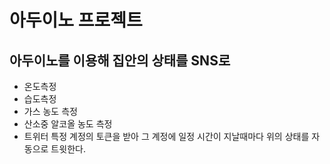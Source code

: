 아두이노 프로젝트
==============

아두이노를 이용해 집안의 상태를 SNS로
---------------------
- 온도측정
- 습도측정
- 가스 농도 측정
- 산소중 알코올 농도 측정
- 트위터 특정 계정의 토큰을 받아 그 계정에 일정 시간이 지날때마다 위의 상태를 자동으로 트윗한다.

  